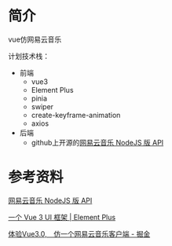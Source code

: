 # 简介

vue仿网易云音乐

计划技术栈：
- 前端
  - vue3
  - Element Plus
  - pinia
  - swiper
  - create-keyframe-animation
  - axios
- 后端
  - github上开源的[网易云音乐 NodeJS 版 API](https://binaryify.github.io/NeteaseCloudMusicApi/#/)

# 参考资料

[网易云音乐 NodeJS 版 API](https://binaryify.github.io/NeteaseCloudMusicApi/#/)

[一个 Vue 3 UI 框架 | Element Plus](https://element-plus.gitee.io/zh-CN/)

[体验Vue3.0,　仿一个网易云音乐客户端 - 掘金](https://juejin.cn/post/6917575631446704135)